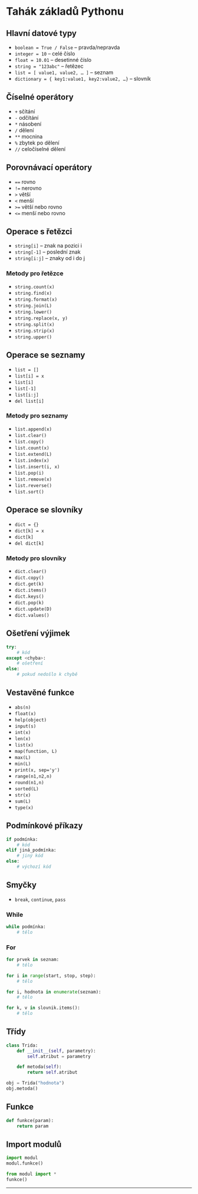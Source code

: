 # Tahák základů Pythonu

## Hlavní datové typy
- `boolean = True / False` – pravda/nepravda
- `integer = 10` – celé číslo
- `float = 10.01` – desetinné číslo
- `string = "123abc"` – řetězec
- `list = [ value1, value2, … ]` – seznam
- `dictionary = { key1:value1, key2:value2, …}` – slovník

## Číselné operátory
- `+` sčítání
- `-` odčítání
- `*` násobení
- `/` dělení
- `**` mocnina
- `%` zbytek po dělení
- `//` celočíselné dělení

## Porovnávací operátory
- `==` rovno
- `!=` nerovno
- `>` větší
- `<` menší
- `>=` větší nebo rovno
- `<=` menší nebo rovno

## Operace s řetězci
- `string[i]` – znak na pozici i
- `string[-1]` – poslední znak
- `string[i:j]` – znaky od i do j

### Metody pro řetězce
- `string.count(x)`
- `string.find(x)`
- `string.format(x)`
- `string.join(L)`
- `string.lower()`
- `string.replace(x, y)`
- `string.split(x)`
- `string.strip(x)`
- `string.upper()`

## Operace se seznamy
- `list = []`
- `list[i] = x`
- `list[i]`
- `list[-1]`
- `list[i:j]`
- `del list[i]`

### Metody pro seznamy
- `list.append(x)`
- `list.clear()`
- `list.copy()`
- `list.count(x)`
- `list.extend(L)`
- `list.index(x)`
- `list.insert(i, x)`
- `list.pop(i)`
- `list.remove(x)`
- `list.reverse()`
- `list.sort()`

## Operace se slovníky
- `dict = {}`
- `dict[k] = x`
- `dict[k]`
- `del dict[k]`

### Metody pro slovníky
- `dict.clear()`
- `dict.copy()`
- `dict.get(k)`
- `dict.items()`
- `dict.keys()`
- `dict.pop(k)`
- `dict.update(D)`
- `dict.values()`

## Ošetření výjimek
```python
try:
    # kód
except <chyba>:
    # ošetření
else:
    # pokud nedošlo k chybě
```

## Vestavěné funkce
- `abs(n)`
- `float(x)`
- `help(object)`
- `input(s)`
- `int(x)`
- `len(x)`
- `list(x)`
- `map(function, L)`
- `max(L)`
- `min(L)`
- `print(x, sep='y')`
- `range(n1,n2,n)`
- `round(n1,n)`
- `sorted(L)`
- `str(x)`
- `sum(L)`
- `type(x)`

## Podmínkové příkazy
```python
if podmínka:
    # kód
elif jiná_podmínka:
    # jiný kód
else:
    # výchozí kód
```

## Smyčky
- `break`, `continue`, `pass`

### While
```python
while podmínka:
    # tělo
```

### For
```python
for prvek in seznam:
    # tělo

for i in range(start, stop, step):
    # tělo

for i, hodnota in enumerate(seznam):
    # tělo

for k, v in slovnik.items():
    # tělo
```

## Třídy
```python
class Trida:
    def __init__(self, parametry):
        self.atribut = parametry

    def metoda(self):
        return self.atribut

obj = Trida("hodnota")
obj.metoda()
```

## Funkce
```python
def funkce(param):
    return param
```

## Import modulů
```python
import modul
modul.funkce()

from modul import *
funkce()
```

---

